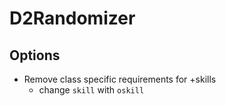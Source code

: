 # D2Randomizer

## Options
* Remove class specific requirements for +skills
    * change `skill` with `oskill`
    